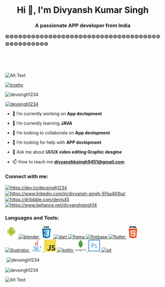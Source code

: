 <h1 align="center">Hi 👋, I'm Divyansh Kumar Singh</h1>
<h3 align="center">A passionate APP developer from India</h3>

🟢🟢🟢🟢🟢🟢🟢🟢🟢🟢🟢🟢🟢🟢🟢🟢🟢🟢🟢🟢🟢🟢🟢🟢🟢🟢🟢🟢🟢🟢🟢🟢🟢🟢🟢🟢🟢🟢🟢🟢🟢🟢🟢🟢🟢🟢

<br />
<br />
<br /> 

![Alt Text](https://media.giphy.com/media/XD9o33QG9BoMis7iM4/giphy.gif)

[![trophy](https://github-profile-trophy.vercel.app/?username=ryo-ma&theme=onedark)](https://github.com/ryo-ma/github-profile-trophy)


<p align="left"> <img src="https://komarev.com/ghpvc/?username=devsingh1234&label=Profile%20views&color=0e75b6&style=flat" alt="devsingh1234" /> </p>

<p align="left"> <a href="https://github.com/ryo-ma/github-profile-trophy"><img src="https://github-profile-trophy.vercel.app/?username=devsingh1234" alt="devsingh1234" /></a> </p>

- 🔭 I’m currently working on **App devlopment**

- 🌱 I’m currently learning **JAVA**

- 👯 I’m looking to collaborate on **App devlopment**

- 🤝 I’m looking for help with **APP devlopment**

- 💬 Ask me about **UI/UX video editing Graphic desgine**

- 📫 How to reach me **divyanshksingh9451@gmail.com**

<h3 align="left">Connect with me:</h3>
<p align="left">
<a href="https://dev.to/https://dev.to/devsingh1234" target="blank"><img align="center" src="https://cdn.jsdelivr.net/npm/simple-icons@3.0.1/icons/dev-dot-to.svg" alt="https://dev.to/devsingh1234" height="30" width="40" /></a>
<a href="https://linkedin.com/in/https://www.linkedin.com/in/divyansh-singh-97aa461ba/" target="blank"><img align="center" src="https://raw.githubusercontent.com/rahuldkjain/github-profile-readme-generator/master/src/images/icons/Social/linked-in-alt.svg" alt="https://www.linkedin.com/in/divyansh-singh-97aa461ba/" height="30" width="40" /></a>
<a href="https://dribbble.com/https://dribbble.com/devis45" target="blank"><img align="center" src="https://raw.githubusercontent.com/rahuldkjain/github-profile-readme-generator/master/src/images/icons/Social/dribbble.svg" alt="https://dribbble.com/devis45" height="30" width="40" /></a>
<a href="https://www.behance.net/https://www.behance.net/divyanshsingh14" target="blank"><img align="center" src="https://raw.githubusercontent.com/rahuldkjain/github-profile-readme-generator/master/src/images/icons/Social/behance.svg" alt="https://www.behance.net/divyanshsingh14" height="30" width="40" /></a>
</p>

<h3 align="left">Languages and Tools:</h3>
<p align="left"> <a href="https://developer.android.com" target="_blank"> <img src="https://raw.githubusercontent.com/devicons/devicon/master/icons/android/android-original-wordmark.svg" alt="android" width="40" height="40"/> </a> <a href="https://www.blender.org/" target="_blank"> <img src="https://download.blender.org/branding/community/blender_community_badge_white.svg" alt="blender" width="40" height="40"/> </a> <a href="https://www.w3schools.com/css/" target="_blank"> <img src="https://raw.githubusercontent.com/devicons/devicon/master/icons/css3/css3-original-wordmark.svg" alt="css3" width="40" height="40"/> </a> <a href="https://dart.dev" target="_blank"> <img src="https://www.vectorlogo.zone/logos/dartlang/dartlang-icon.svg" alt="dart" width="40" height="40"/> </a> <a href="https://www.figma.com/" target="_blank"> <img src="https://www.vectorlogo.zone/logos/figma/figma-icon.svg" alt="figma" width="40" height="40"/> </a> <a href="https://firebase.google.com/" target="_blank"> <img src="https://www.vectorlogo.zone/logos/firebase/firebase-icon.svg" alt="firebase" width="40" height="40"/> </a> <a href="https://flutter.dev" target="_blank"> <img src="https://www.vectorlogo.zone/logos/flutterio/flutterio-icon.svg" alt="flutter" width="40" height="40"/> </a> <a href="https://www.w3.org/html/" target="_blank"> <img src="https://raw.githubusercontent.com/devicons/devicon/master/icons/html5/html5-original-wordmark.svg" alt="html5" width="40" height="40"/> </a> <a href="https://www.adobe.com/in/products/illustrator.html" target="_blank"> <img src="https://www.vectorlogo.zone/logos/adobe_illustrator/adobe_illustrator-icon.svg" alt="illustrator" width="40" height="40"/> </a> <a href="https://www.java.com" target="_blank"> <img src="https://raw.githubusercontent.com/devicons/devicon/master/icons/java/java-original.svg" alt="java" width="40" height="40"/> </a> <a href="https://developer.mozilla.org/en-US/docs/Web/JavaScript" target="_blank"> <img src="https://raw.githubusercontent.com/devicons/devicon/master/icons/javascript/javascript-original.svg" alt="javascript" width="40" height="40"/> </a> <a href="https://kotlinlang.org" target="_blank"> <img src="https://www.vectorlogo.zone/logos/kotlinlang/kotlinlang-icon.svg" alt="kotlin" width="40" height="40"/> </a> <a href="https://www.mongodb.com/" target="_blank"> <img src="https://raw.githubusercontent.com/devicons/devicon/master/icons/mongodb/mongodb-original-wordmark.svg" alt="mongodb" width="40" height="40"/> </a> <a href="https://www.photoshop.com/en" target="_blank"> <img src="https://raw.githubusercontent.com/devicons/devicon/master/icons/photoshop/photoshop-line.svg" alt="photoshop" width="40" height="40"/> </a> <a href="https://www.adobe.com/products/xd.html" target="_blank"> <img src="https://cdn.worldvectorlogo.com/logos/adobe-xd.svg" alt="xd" width="40" height="40"/> </a> </p>

<p>&nbsp;<img align="center" src="https://github-readme-stats.vercel.app/api?username=devsingh1234&show_icons=true&locale=en" alt="devsingh1234" /></p>

<p><img align="center" src="https://github-readme-streak-stats.herokuapp.com/?user=devsingh1234&" alt="devsingh1234" /></p>

![Alt Text](https://camo.githubusercontent.com/aa72f8ebe7491d14d2045919414ebbe9d4df137c407e97b9f08c46e9ca370af0/68747470733a2f2f6775616e67636875616e6779752e6769746875622e696f2f626c6f675f696d616765732f522f6d656d652f736861646f77746578742e706e67)
